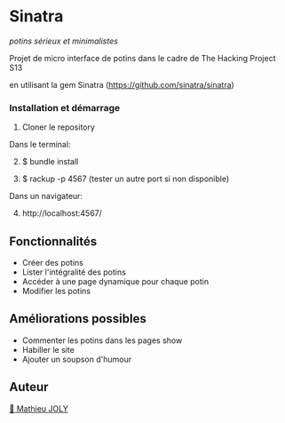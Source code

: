 # Sinatra
_potins sérieux et minimalistes_

Projet de micro interface de potins dans le cadre de The Hacking Project S13

en utilisant la gem Sinatra (https://github.com/sinatra/sinatra)


### Installation et démarrage

1) Cloner le repository

Dans le terminal:

2) $ bundle install

3) $ rackup -p 4567 (tester un autre port si non disponible)

Dans un navigateur:

4) http://localhost:4567/

## Fonctionnalités

- Créer des potins
- Lister l'intégralité des potins
- Accéder à une page dynamique pour chaque potin
- Modifier les potins

## Améliorations possibles

- Commenter les potins dans les pages show
- Habiller le site
- Ajouter un soupson d'humour

## Auteur

[:seedling: Mathieu JOLY](https://github.com/mathieu-superpose)
